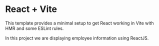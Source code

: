 # React + Vite

This template provides a minimal setup to get React working in Vite with HMR and some ESLint rules.

In this project we are displaying employee information using ReactJS.


